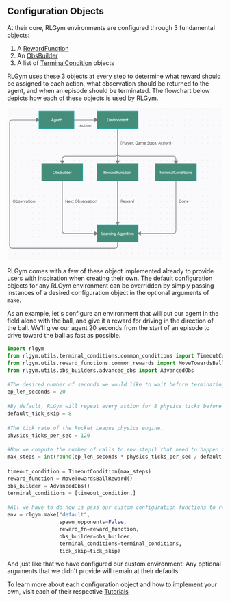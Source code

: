## Configuration Objects
At their core, RLGym environments are configured through 3 fundamental objects:
1. A [RewardFunction](https://github.com/lucas-emery/rocket-league-gym/blob/main/rlgym/utils/reward_functions/reward_function.py)
2. An [ObsBuilder](https://github.com/lucas-emery/rocket-league-gym/blob/main/rlgym/utils/obs_builders/obs_builder.py)
3. A list of [TerminalCondition](https://github.com/lucas-emery/rocket-league-gym/blob/main/rlgym/utils/terminal_conditions/terminal_condition.py) objects

RLGym uses these 3 objects at every step to determine what reward should be assigned to each action, what observation should be returned to the agent, and when an episode should be terminated.
The flowchart below depicts how each of these objects is used by RLGym.

![A flowchart of RLGym](../../assets/images/rlgym_environment_flowchart.png)

RLGym comes with a few of these object implemented already to provide users with inspiration when creating their own. The default configuration objects for any RLGym environment can
be overridden by simply passing instances of a desired configuration object in the optional arguments of `make`. 

As an example, let's configure an environment that will put our agent in the field alone with the ball, and give it a reward for driving in the direction of the ball.
We'll give our agent 20 seconds from the start of an episode to drive toward the ball as fast as possible.
```python
import rlgym
from rlgym.utils.terminal_conditions.common_conditions import TimeoutCondition
from rlgym.utils.reward_functions.common_rewards import MoveTowardsBallReward
from rlgym.utils.obs_builders.advanced_obs import AdvancedObs

#The desired number of seconds we would like to wait before terminating an episode.
ep_len_seconds = 20

#By default, RLGym will repeat every action for 8 physics ticks before waiting for a new action from our agent.
default_tick_skip = 8

#The tick rate of the Rocket League physics engine.
physics_ticks_per_sec = 120

#Now we compute the number of calls to env.step() that need to happen for our desired amount of time to pass.
max_steps = int(round(ep_len_seconds * physics_ticks_per_sec / default_tick_skip))

timeout_condition = TimeoutCondition(max_steps)
reward_function = MoveTowardsBallReward()
obs_builder = AdvancedObs()
terminal_conditions = [timeout_condition,]

#All we have to do now is pass our custom configuration functions to rlgym!
env = rlgym.make("default",
                 spawn_opponents=False,
                 reward_fn=reward_function,
                 obs_builder=obs_builder,
                 terminal_conditions=terminal_conditions, 
                 tick_skip=tick_skip)
```
And just like that we have configured our custom environment! Any optional arguments that we didn't provide will remain at their defaults.

To learn more about each configuration object and how to implement your own, visit each of their respective [Tutorials](https://rlgym.github.io/docs-page.html#section-3)
